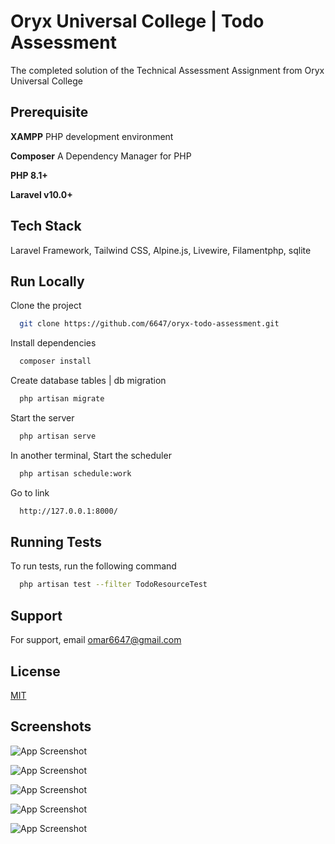 
# Oryx Universal College | Todo Assessment

The completed solution of the Technical Assessment Assignment from Oryx Universal College

## Prerequisite

**XAMPP** PHP development environment

**Composer** A Dependency Manager for PHP


**PHP 8.1+**

**Laravel v10.0+**
## Tech Stack

Laravel Framework, Tailwind CSS, Alpine.js, Livewire, Filamentphp, sqlite 


## Run Locally

Clone the project

```bash
  git clone https://github.com/6647/oryx-todo-assessment.git
```

Install dependencies

```bash
  composer install
```

Create database tables | db migration

```bash
  php artisan migrate
```

Start the server

```bash
  php artisan serve
```

In another terminal, Start the scheduler

```bash
  php artisan schedule:work
```

Go to link

```bash
  http://127.0.0.1:8000/
```

## Running Tests

To run tests, run the following command

```bash
  php artisan test --filter TodoResourceTest
```


## Support

For support, email omar6647@gmail.com


## License

[MIT](https://choosealicense.com/licenses/mit/)


## Screenshots

![App Screenshot](https://ao-guide.com/wp-content/uploads/2024/02/index.png)

![App Screenshot](https://ao-guide.com/wp-content/uploads/2024/02/create.png)

![App Screenshot](https://ao-guide.com/wp-content/uploads/2024/02/Screenshot-2024-02-29-041010.png)

![App Screenshot](https://ao-guide.com/wp-content/uploads/2024/02/Screenshot-2024-02-29-041434-1.png)

![App Screenshot](https://ao-guide.com/wp-content/uploads/2024/02/Screenshot-2024-02-29-041626.png)

